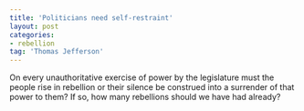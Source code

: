 ```yaml
---
title: 'Politicians need self-restraint'
layout: post
categories:
- rebellion
tag: 'Thomas Jefferson'
---
```


On every unauthoritative exercise of power by the legislature must the people rise in rebellion or their silence be construed into a surrender of that power to them? If so, how many rebellions should we have had already?